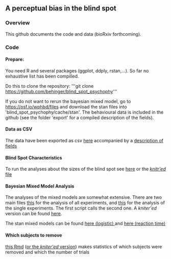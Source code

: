 ## A perceptual bias in the blind spot

### Overview
This github documents the code and data (bioRxiv forthcoming).


### Code

#### Prepare:
You need R and several packages (ggplot, ddply, rstan,...). So far no exhaustive list has been compilled.

Do this to clone the repository:
'''git clone https://github.com/behinger/blind_spot_psychophy'''

If you do not want to rerun the bayesian mixed model, go to https://osf.io/wphbd/files and download the stan files into 'blind_spot_psychophy/cache/stan'. The behavioural data is included in the github (see the folder 'export' for a compiled description of the fields).

#### Data as CSV
The data have been exported as csv [here](export/2016-01-28_allDat.csv) accompanied by a [description of fields ](scripts/bs_export_csv.html)


#### Blind Spot Characteristics
To run the analyses about the sizes of the blind spot see [here](scripts/bs_blindSpot.Rmd) or the [*knitr'ed* file](scripts/bs_blindSpot.html)

#### Bayesian Mixed Model Analysis
The analyses of the mixed models are somewhat extensive. There are two main files [this](scripts/bs_stan_matrix.R) for the analysis of all experiments, and [this](scripts/bs_stan_singleExperiment_analysis.Rmd) for the analysis of the single experiments. The first script calls the second one.
A *kniter'ed* version can be found [here](scripts/bs_stan_matrix.html).

The stan mixed models can be found [here (logistic) ](scripts/matrix_model.stan) and [here (reaction time)](scripts/matrix_model_RT.stan)

#### Which subjects to remove
[this Rmd](scripts/bs_which_to_remove.Rmd) ([or the *kniter'ed* version](scripts/bs_which_to_remove.html)) makes statistics of which subjects were removed and which the number of trials
